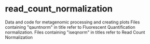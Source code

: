 # read_count_normalization
Data and code for metagenomic processing and creating plots
Files containing "qauntnorm" in title refer to Fluorescent Quantification normalization.
Files containing "iseqnorm" in titles refer to Read Count Normalization
